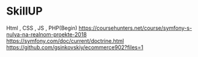 # SkillUP
Html , CSS , JS , PHP(Begin)
https://coursehunters.net/course/symfony-s-nulya-na-realnom-proekte-2018
https://symfony.com/doc/current/doctrine.html
https://github.com/gsinkovskiy/ecommerce902?files=1
